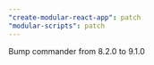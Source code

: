 ```yaml
---
"create-modular-react-app": patch
"modular-scripts": patch
---
```


Bump commander from 8.2.0 to 9.1.0
